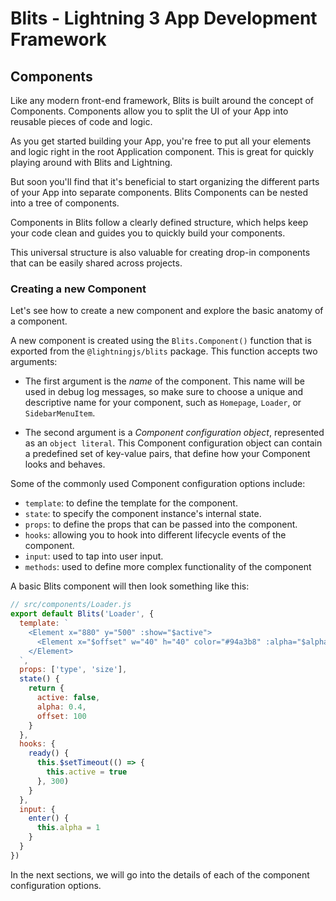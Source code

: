 # Blits - Lightning 3 App Development Framework

## Components

Like any modern front-end framework, Blits is built around the concept of Components. Components allow you to split the UI of your App into
reusable pieces of code and logic.

As you get started building your App, you're free to put all your elements and logic right in the root Application component.
This is great for quickly playing around with Blits and Lightning.

But soon you'll find that it's beneficial to start organizing the different parts of your App into separate components. Blits Components can be nested into a tree of components.

Components in Blits follow a clearly defined structure, which helps keep your code clean and guides you to quickly build your components.

This universal structure is also valuable for creating drop-in components that can be easily shared across projects.

### Creating a new Component

Let's see how to create a new component and explore the basic anatomy of a component.

A new component is created using the `Blits.Component()` function that is exported from the `@lightningjs/blits` package. This function accepts two arguments:

- The first argument is the _name_ of the component. This name will be used in debug log messages, so make sure to choose a unique and descriptive name for your component, such as `Homepage`, `Loader`, or `SidebarMenuItem`.

- The second argument is a _Component configuration object_, represented as an `object literal`. This Component configuration object can contain a predefined set of key-value pairs, that define how your Component looks and behaves.

Some of the commonly used Component configuration options include:

   - `template`: to define the template for the component.
   - `state`: to specify the component instance's internal state.
   - `props`: to define the props that can be passed into the component.
   - `hooks`: allowing you to hook into different lifecycle events of the component.
   - `input`: used to tap into user input.
   - `methods`: used to define more complex functionality of the component

A basic Blits component will then look something like this:

```js
// src/components/Loader.js
export default Blits('Loader', {
  template: `
    <Element x="880" y="500" :show="$active">
      <Element x="$offset" w="40" h="40" color="#94a3b8" :alpha="$alpha" />
    </Element>
  `,
  props: ['type', 'size'],
  state() {
    return {
      active: false,
      alpha: 0.4,
      offset: 100
    }
  },
  hooks: {
    ready() {
      this.$setTimeout(() => {
        this.active = true
      }, 300)
    }
  },
  input: {
    enter() {
      this.alpha = 1
    }
  }
})
```

In the next sections, we will go into the details of each of the component configuration options.

